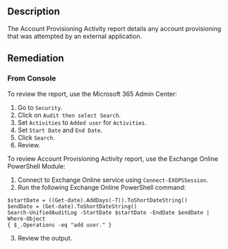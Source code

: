 ## Description

The Account Provisioning Activity report details any account provisioning that was attempted by an external application.

## Remediation

### From Console

To review the report, use the Microsoft 365 Admin Center:

1. Go to `Security`.
2. Click on `Audit then select Search`.
3. Set `Activities` to `Added user` for `Activities`.
4. Set `Start Date` and `End Date`.
5. Click `Search`.
6. Review.

To review Account Provisioning Activity report, use the Exchange Online PowerShell Module:

1. Connect to Exchange Online service using `Connect-EXOPSSession`.
2. Run the following Exchange Online PowerShell command:

```
$startDate = ((Get-date).AddDays(-7)).ToShortDateString()
$endDate = (Get-date).ToShortDateString()
Search-UnifiedAuditLog -StartDate $startDate -EndDate $endDate | Where-Object
{ $_.Operations -eq "add user." }
```

3. Review the output.
